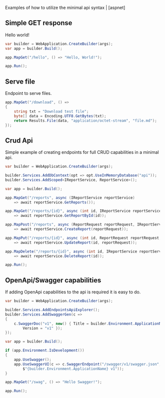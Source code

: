 Examples of how to utilize the minimal api syntax | [aspnet]

## Simple GET response

Hello world!

```cs
var builder = WebApplication.CreateBuilder(args);
var app = builder.Build();

app.MapGet("/hello", () => "Hello, World!");

app.Run();
```

## Serve file

Endpoint to serve files.

```cs
app.MapGet("/download", () =>
{
    string txt = "Download test file";
    byte[] data = Encoding.UTF8.GetBytes(txt);
    return Results.File(data, "application/octet-stream", "file.md");
});
```

## Crud Api

Simple example of creating endpoints for full CRUD capabilities in a minimal api.

```cs
var builder = WebApplication.CreateBuilder(args);

builder.Services.AddDbContext(opt => opt.UseInMemoryDatabase("api"));
builder.Services.AddScoped<IReportService, ReportService>();

var app = builder.Build();

app.MapGet("/reports", async (IReportService reportService) 
    => await reportService.GetReports());

app.MapGet("/reports/{id}", async (int id, IReportService reportService) 
    => await reportService.GetReportById(id));

app.MapPost("/reports", async (ReportRequest reportRequest, IReportService reportService) 
    => await reportService.CreateReport(reportRequest));

app.MapPut("/reports/{id}", async (int id, ReportRequest reportRequest, IReportService reportService) 
    => await reportService.UpdateReport(id, reportRequest));

app.MapDelete("/reports/{id}", async (int id, IReportService reportService) 
    => await reportService.DeleteReport(id));

app.Run();
```

## OpenApi/Swagger capabilities

If adding OpenApi capabilities to the api is required it is easy to do.   

```cs
var builder = WebApplication.CreateBuilder(args);

builder.Services.AddEndpointsApiExplorer();
builder.Services.AddSwaggerGen(c =>
{
    c.SwaggerDoc("v1", new() { Title = builder.Environment.ApplicationName,
        Version = "v1" });
});

var app = builder.Build();

if (app.Environment.IsDevelopment())
{
    app.UseSwagger();
    app.UseSwaggerUI(c => c.SwaggerEndpoint("/swagger/v1/swagger.json",
        $"{builder.Environment.ApplicationName} v1"));
}

app.MapGet("/swag", () => "Hello Swagger!");

app.Run();
```